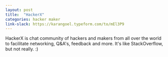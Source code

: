 ```yaml
---
layout: post
title:  "HackerX"
categories: hacker maker
link-slack: https://karangoel.typeform.com/to/mEl3P9
---
```

HackerX is chat community of hackers and makers from all over the world to facilitate networking, Q&A's, feedback and more. It's like StackOverflow, but not really. :)
